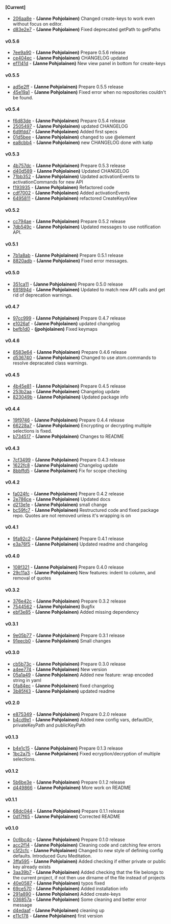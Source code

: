 
#### [Current]
 * [206aa8e](../../commit/206aa8e) - __(Janne Pohjolainen)__ Changed create-keys to work even without focus on editor.
 * [d83e2e7](../../commit/d83e2e7) - __(Janne Pohjolainen)__ Fixed deprecated getPath to getPaths

#### v0.5.6
 * [7ee9a90](../../commit/7ee9a90) - __(Janne Pohjolainen)__ Prepare 0.5.6 release
 * [ce404ec](../../commit/ce404ec) - __(Janne Pohjolainen)__ CHANGELOG updated
 * [ef1141d](../../commit/ef1141d) - __(Janne Pohjolainen)__ New view panel in bottom for create-keys

#### v0.5.5
 * [ad5e2ff](../../commit/ad5e2ff) - __(Janne Pohjolainen)__ Prepare 0.5.5 release
 * [45e19a1](../../commit/45e19a1) - __(Janne Pohjolainen)__ Fixed error when no repositories couldn't be found.

#### v0.5.4
 * [f6d83de](../../commit/f6d83de) - __(Janne Pohjolainen)__ Prepare 0.5.4 release
 * [2505497](../../commit/2505497) - __(Janne Pohjolainen)__ updated CHANGELOG
 * [6d9fdd7](../../commit/6d9fdd7) - __(Janne Pohjolainen)__ Added first specs
 * [01d5bee](../../commit/01d5bee) - __(Janne Pohjolainen)__ changed to use @element
 * [ea8cbb4](../../commit/ea8cbb4) - __(Janne Pohjolainen)__ new CHANGELOG done with katip

#### v0.5.3
 * [4b757dc](../../commit/4b757dc) - __(Janne Pohjolainen)__ Prepare 0.5.3 release
 * [d40d589](../../commit/d40d589) - __(Janne Pohjolainen)__ Updated CHANGELOG
 * [71bb352](../../commit/71bb352) - __(Janne Pohjolainen)__ Updated activationEvents to activationCommands for new API
 * [f193935](../../commit/f193935) - __(Janne Pohjolainen)__ Refactored code
 * [cdf7002](../../commit/cdf7002) - __(Janne Pohjolainen)__ Added activationEvents
 * [6495811](../../commit/6495811) - __(Janne Pohjolainen)__ refactored CreateKeysView

#### v0.5.2
 * [cc794ae](../../commit/cc794ae) - __(Janne Pohjolainen)__ Prepare 0.5.2 release
 * [7db549c](../../commit/7db549c) - __(Janne Pohjolainen)__ Updated messages to use notification API.

#### v0.5.1
 * [7b1a8ab](../../commit/7b1a8ab) - __(Janne Pohjolainen)__ Prepare 0.5.1 release
 * [8820adb](../../commit/8820adb) - __(Janne Pohjolainen)__ Fixed error messages.

#### v0.5.0
 * [351ca11](../../commit/351ca11) - __(Janne Pohjolainen)__ Prepare 0.5.0 release
 * [691894d](../../commit/691894d) - __(Janne Pohjolainen)__ Updated to match new API calls and get rid of deprecation warnings.

#### v0.4.7
 * [97cc999](../../commit/97cc999) - __(Janne Pohjolainen)__ Prepare 0.4.7 release
 * [e1026af](../../commit/e1026af) - __(Janne Pohjolainen)__ updated changelog
 * [befb1d0](../../commit/befb1d0) - __(jpohjolainen)__ Fixed keymaps

#### v0.4.6
 * [8583e64](../../commit/8583e64) - __(Janne Pohjolainen)__ Prepare 0.4.6 release
 * [d536740](../../commit/d536740) - __(Janne Pohjolainen)__ Changed to use atom.commands to resolve depracated class warnings.

#### v0.4.5
 * [4b45e81](../../commit/4b45e81) - __(Janne Pohjolainen)__ Prepare 0.4.5 release
 * [253b2aa](../../commit/253b2aa) - __(Janne Pohjolainen)__ Changelog update
 * [823049b](../../commit/823049b) - __(Janne Pohjolainen)__ Updated package info

#### v0.4.4
 * [19f9746](../../commit/19f9746) - __(Janne Pohjolainen)__ Prepare 0.4.4 release
 * [66228a7](../../commit/66228a7) - __(Janne Pohjolainen)__ Encrypting or decrypting multiple selections is fixed.
 * [b734517](../../commit/b734517) - __(Janne Pohjolainen)__ Changes to README

#### v0.4.3
 * [7cf3499](../../commit/7cf3499) - __(Janne Pohjolainen)__ Prepare 0.4.3 release
 * [1622fc8](../../commit/1622fc8) - __(Janne Pohjolainen)__ Changelog update
 * [8bbffd5](../../commit/8bbffd5) - __(Janne Pohjolainen)__ Fix for scope checking

#### v0.4.2
 * [fa024fc](../../commit/fa024fc) - __(Janne Pohjolainen)__ Prepare 0.4.2 release
 * [2e786ce](../../commit/2e786ce) - __(Janne Pohjolainen)__ Updated docs
 * [d213e1e](../../commit/d213e1e) - __(Janne Pohjolainen)__ small change
 * [bc59fc7](../../commit/bc59fc7) - __(Janne Pohjolainen)__ Restructured code and fixed package repo. Quotes are not removed unless it's wrapping is on

#### v0.4.1
 * [9fa92c2](../../commit/9fa92c2) - __(Janne Pohjolainen)__ Prepare 0.4.1 release
 * [e3a76f5](../../commit/e3a76f5) - __(Janne Pohjolainen)__ Updated readme and changelog

#### v0.4.0
 * [108f321](../../commit/108f321) - __(Janne Pohjolainen)__ Prepare 0.4.0 release
 * [29c11a3](../../commit/29c11a3) - __(Janne Pohjolainen)__ New features: indent to column, and removal of quotes

#### v0.3.2
 * [376e42c](../../commit/376e42c) - __(Janne Pohjolainen)__ Prepare 0.3.2 release
 * [7544562](../../commit/7544562) - __(Janne Pohjolainen)__ Bugfix
 * [ebf3e85](../../commit/ebf3e85) - __(Janne Pohjolainen)__ Added missing dependency

#### v0.3.1
 * [9e05b77](../../commit/9e05b77) - __(Janne Pohjolainen)__ Prepare 0.3.1 release
 * [91eecb0](../../commit/91eecb0) - __(Janne Pohjolainen)__ Small changes

#### v0.3.0
 * [cb5b73c](../../commit/cb5b73c) - __(Janne Pohjolainen)__ Prepare 0.3.0 release
 * [a4ee774](../../commit/a4ee774) - __(Janne Pohjolainen)__ New version
 * [05a1a49](../../commit/05a1a49) - __(Janne Pohjolainen)__ Added new feature: wrap encoded string in yaml
 * [0fa84ec](../../commit/0fa84ec) - __(Janne Pohjolainen)__ fixed changelog
 * [3b85f43](../../commit/3b85f43) - __(Janne Pohjolainen)__ updated readme

#### v0.2.0
 * [e875349](../../commit/e875349) - __(Janne Pohjolainen)__ Prepare 0.2.0 release
 * [b4cd9e1](../../commit/b4cd9e1) - __(Janne Pohjolainen)__ Added new config vars, defaultDir, privateKeyPath and publicKeyPath

#### v0.1.3
 * [b4e1c15](../../commit/b4e1c15) - __(Janne Pohjolainen)__ Prepare 0.1.3 release
 * [1bc2a75](../../commit/1bc2a75) - __(Janne Pohjolainen)__ Fixed ecryption/decryption of multiple selections.

#### v0.1.2
 * [5b6be3e](../../commit/5b6be3e) - __(Janne Pohjolainen)__ Prepare 0.1.2 release
 * [d449866](../../commit/d449866) - __(Janne Pohjolainen)__ More work on README

#### v0.1.1
 * [68dc044](../../commit/68dc044) - __(Janne Pohjolainen)__ Prepare 0.1.1 release
 * [0d17f65](../../commit/0d17f65) - __(Janne Pohjolainen)__ Corrected README

#### v0.1.0
 * [0c6bc4c](../../commit/0c6bc4c) - __(Janne Pohjolainen)__ Prepare 0.1.0 release
 * [acc2f14](../../commit/acc2f14) - __(Janne Pohjolainen)__ Cleaning code and catching few errors
 * [c5f2cfc](../../commit/c5f2cfc) - __(Janne Pohjolainen)__ Changed to new style of defining config defaults. Introduced Guru Meditation.
 * [3ffa595](../../commit/3ffa595) - __(Janne Pohjolainen)__ Added checking if either private or public key already exists
 * [3aa39b7](../../commit/3aa39b7) - __(Janne Pohjolainen)__ Added checking that the file belongs to the current project, if not then use dirname of the file instead of projects
 * [40e0587](../../commit/40e0587) - __(Janne Pohjolainen)__ typos fixed
 * [69ce570](../../commit/69ce570) - __(Janne Pohjolainen)__ Added installation info
 * [291a890](../../commit/291a890) - __(Janne Pohjolainen)__ Added create-keys
 * [036857a](../../commit/036857a) - __(Janne Pohjolainen)__ Some cleaning and better error message
 * [d4edaaf](../../commit/d4edaaf) - __(Janne Pohjolainen)__ cleaning up
 * [e11c178](../../commit/e11c178) - __(Janne Pohjolainen)__ first version
